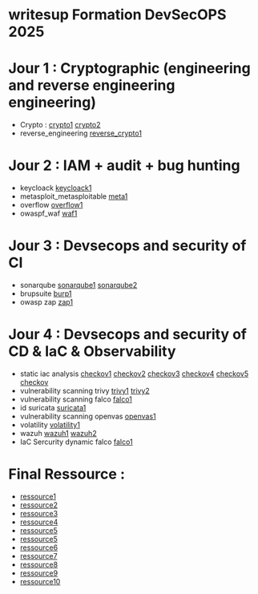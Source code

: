 # writesup Formation DevSecOPS 2025
# Jour 1 : Cryptographic (engineering and reverse engineering engineering)
* Crypto : [crypto1](https://github.com/owaspf/Day5)     [crypto2](https://github.com/owaspf/Day4) </br>
* reverse_engineering  [reverse_crypto1](https://github.com/SitrakaResearchAndPOC/docker_crypto_attack)
# Jour 2 : IAM + audit + bug hunting
* keycloack  [keycloack1](https://github.com/SitrakaResearchAndPOC/keycloak_test) </br>
* metasploit_metasploitable  [meta1](https://github.com/SitrakaResearchAndPOC/docker_metasploit_metasploitable) </br>
* overflow  [overflow1](https://github.com/SitrakaResearchAndPOC/overflow) </br>
* owaspf_waf  [waf1](https://github.com/SitrakaResearchAndPOC/wafmodsec)
# Jour 3 : Devsecops and security of CI
* sonarqube  [sonarqube1](https://github.com/SitrakaResearchAndPOC/sonarqube) [sonarqube2](https://www.youtube.com/watch?v=6vdRvz_LnbQ&t=9s) </br>
* brupsuite  [burp1](https://www.youtube.com/watch?v=rQRhHhhGTjM) </br>
* owasp zap  [zap1](https://www.youtube.com/watch?v=cn-EH_k2iLM)
# Jour 4 : Devsecops and security of CD & IaC & Observability
* static iac analysis [checkov1](https://hub.docker.com/r/bridgecrew/checkov/dockerfile) [checkov2](https://github.com/bridgecrewio/checkov) [checkov3](https://www.youtube.com/watch?v=bAkwvmZ7OGA&t=353s) [checkov4](https://www.youtube.com/watch?v=G0mwHGdj3mo) [checkov5](https://www.youtube.com/watch?v=mj4LVOq--HE) [checkov](https://www.youtube.com/watch?v=ViiZ7VxQZYM) </br>
* vulnerability scanning trivy [trivy1](https://www.youtube.com/watch?v=dwce6Yl9N9Q) [trivy2](https://www.youtube.com/watch?v=BWp5JLXkbBc) </br>
* vulnerability scanning falco  [falco1](https://www.youtube.com/watch?v=eCC_RFlyxkg) </br>
* id suricata  [suricata1](https://www.youtube.com/watch?v=JVoYRUMllss)  </br>
* vulnerability scanning openvas  [openvas1](https://www.youtube.com/watch?v=Hdkd0URptv0) </br>
* volatility  [volatility1](https://www.youtube.com/watch?v=RMvVIgqfzqE) </br>
* wazuh  [wazuh1](https://www.youtube.com/watch?v=GslJfiRbLv8) [wazuh2](https://www.youtube.com/watch?v=0BqgKQ38USw) </br>
* IaC Sercurity dynamic falco  [falco1](https://www.youtube.com/watch?v=7z1aqTi83w0) 
# Final Ressource :
* [ressource1](https://medium.com/cloud-native-daily/building-a-devsecops-pipeline-with-open-source-tools-ad4fd0e13515)
* [ressource2](https://github.com/hahwul/DevSecOps)
* [ressource3](https://github-com.translate.goog/JakobTheDev/awesome-devsecops?_x_tr_sl=en&_x_tr_tl=fr&_x_tr_hl=fr&_x_tr_pto=sc)
* [ressource4](https://github.com/kh4sh3i/DevSecOps)
* [ressource5](https://github.com/JakobTheDev/awesome-devsecops)
* [ressource5](https://github.com/OWASP/DevSecOpsGuideline)
* [ressource6](https://hackernoon.com/6-github-repos-for-devsecops-in-2024)
* [ressource7](https://timspark.com/blog/devsecops-tools/)
* [ressource8](https://www.stationx.net/top-devsecops-tools/)
* [ressource9](https://github.com/devsecops/awesome-devsecops)
* [ressource10](https://github.com/sottlmarek/DevSecOps)
